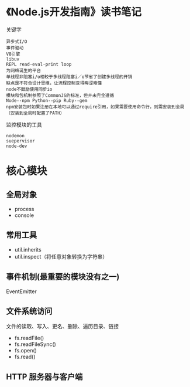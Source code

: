 # 《Node.js开发指南》读书笔记
关键字
```
异步式I/O
事件驱动
V8引擎
libuv
REPL read-eval-print loop
为网络诞生的平台
单线程非阻塞i/o相较于多线程阻塞i／o节省了创建多线程的开销
缺点是不符合设计思维，让流程控制变得晦涩难懂
node不鼓励使用同步io
模块和包机制参照了CommonJS的标准，但并未完全遵循 
Node--npm Python--pip Ruby--gem
npm安装包时如果注册在本地可以通过require引用，如果需要使用命令行，则需安装到全局（安装到全局时配置了PATH）
```
监控模块的工具
```
nodemon 
suepervisor
node-dev
```
# 核心模块
## 全局对象
* process
* console
## 常用工具
* util.inherits
* util.inspect（将任意对象转换为字符串）
## 事件机制(最重要的模块没有之一)
EventEmitter
## 文件系统访问
文件的读取、写入、更名、删除、遍历目录、链接
* fs.readFile()
* fs.readFileSync()
* fs.open()
* fs.read()
## HTTP 服务器与客户端
